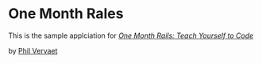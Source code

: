 # One Month Rales

This is the sample applciation for 
[*One Month Rails: Teach Yourself to Code*](http://onemonthrails.com)

by [Phil Vervaet](http://growthmode.com)
